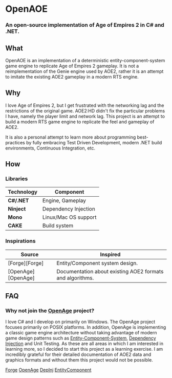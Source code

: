 # OpenAOE
### An open-source implementation of Age of Empires 2 in C# and .NET.

## What

OpenAOE is an implementation of a deterministic entity-component-system game engine to replicate Age of Empires 2 gameplay. It is not a reimplementation of the Genie engine used by AOE2, rather it is
an attempt to imitate the existing AOE2 gameplay in a modern RTS engine.

## Why

I love Age of Empires 2, but I get frustrated with the networking lag and the restrictions of the original game. AOE2:HD didn't fix the particular problems I have, namely the player limit and network lag. 
This project is an attempt to build a modern RTS game engine to replicate the feel and gameplay of AOE2.

It is also a personal attempt to learn more about programming best-practices by fully embracing Test Driven Development, modern .NET build environments, Continuous Integration, etc.

## How

### Libraries

Technology                | Component
--------------------------|----------
**C#/.NET**               | Engine, Gameplay
**Ninject**               | Dependency Injection
**Mono**                  | Linux/Mac OS support
**CAKE**                  | Build system

### Inspirations

Source                    | Inspired
--------------------------|----------
[Forge][Forge]            | Entity/Component system design.
[OpenAge][OpenAge]        | Documentation about existing AOE2 formats and algorithms.

## FAQ

### Why not join the [OpenAge](OpenAge) project?
I love C# and I develop on primarily on Windows. The OpenAge project focuses primarily on POSIX platforms. In addition, OpenAge is implementing a classic game engine architecture without taking advantage 
of modern game design patterns such as [Entity-Component-System](EntityComponent), [Dependency Injection](DepInj) and Unit Testing.
As these are all areas in which I am interested in learning more, so I decided to start this project as a learning exercise.
I am incredibly grateful for their detailed documentation of AOE2 data and graphics formats and without them this project would not be possible.

[Forge](https://github.com/jacobdufault/forge)
[OpenAge](https://github.com/SFTtech/openage/)
[DepInj](https://en.wikipedia.org/wiki/Dependency_injection)
[EntityComponent](https://en.wikipedia.org/wiki/Entity_component_system)